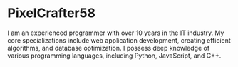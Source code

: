 # PixelCrafter58
I am an experienced programmer with over 10 years in the IT industry. My core specializations include web application development, creating efficient algorithms, and database optimization. I possess deep knowledge of various programming languages, including Python, JavaScript, and C++. 
